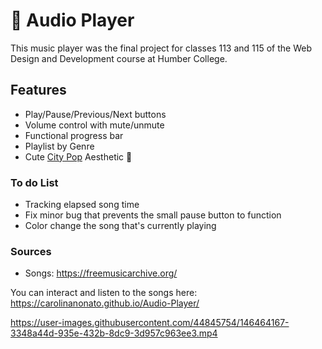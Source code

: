 # 🎵 Audio Player

This music player was the final project for classes 113 and 115 of the Web Design and Development course at Humber College.

## Features

- Play/Pause/Previous/Next buttons
- Volume control with mute/unmute
- Functional progress bar
- Playlist by Genre
- Cute [City Pop](https://en.wikipedia.org/wiki/City_pop) Aesthetic 🌈

### To do List

- Tracking elapsed song time
- Fix minor bug that prevents the small pause button to function
- Color change the song that's currently playing

### Sources
- Songs: https://freemusicarchive.org/

You can interact and listen to the songs here: https://carolinanonato.github.io/Audio-Player/

https://user-images.githubusercontent.com/44845754/146464167-3348a44d-935e-432b-8dc9-3d957c963ee3.mp4
